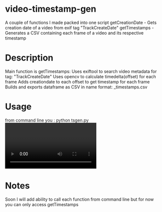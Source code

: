 # video-timestamp-gen
A couple of functions I made packed into one script
getCreationDate - Gets creation date of a video from exif tag "TrackCreateDate"
getTimestamps - Generates a CSV containing each frame of a video and its respective timestamp

# Description
Main function is getTimestamps:
Uses exiftool to search video metadata for tag: "TrackCreateDate"
Uses opencv to calculate timedelta(offset) for each frame
Adds creationdate to each offset to get timestamp for each frame
Builds and exports dataframe as CSV in name format: <filename>_timestamps.csv

# Usage
from command line you : python tsgen.py <video filename>

# Notes
Soon I will add ability to call each function from command line but for now you can only access getTimestamps

  
